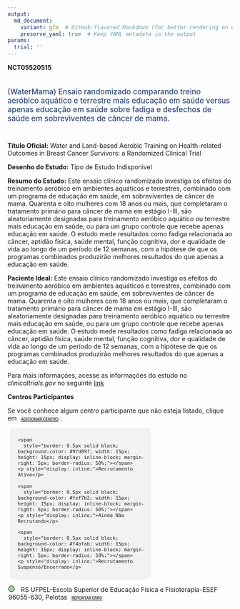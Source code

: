 ```yaml
---
output: 
  md_document:
    variant: gfm  # GitHub-flavored Markdown (for better rendering on GitHub)
    preserve_yaml: true  # Keep YAML metadata in the output
params:
  trial: ''
---
```


**NCT05520515**

<div style="padding: 5px 5px 5px 0px; font-size: 1.20em; font-weight: 500; color: #2E4A7F; text-align: left; margin-bottom: 20px">

(WaterMama) Ensaio randomizado comparando treino aeróbico aquático e
terrestre mais educação em saúde versus apenas educação em saúde sobre
fadiga e desfechos de saúde em sobreviventes de câncer de mama.

</div>

**Título Oficial:** Water and Land-based Aerobic Training on
Health-related Outcomes in Breast Cancer Survivors: a Randomized
Clinical Trial

**Desenho do Estudo:** Tipo de Estudo Indisponivel

**Resumo do Estudo:** Este ensaio clínico randomizado investiga os
efeitos do treinamento aeróbico em ambientes aquáticos e terrestres,
combinado com um programa de educação em saúde, em sobreviventes de
câncer de mama. Quarenta e oito mulheres com 18 anos ou mais, que
completaram o tratamento primário para câncer de mama em estágio I-III,
são aleatoriamente designadas para treinamento aeróbico aquático ou
terrestre mais educação em saúde, ou para um grupo controle que recebe
apenas educação em saúde. O estudo mede resultados como fadiga
relacionada ao câncer, aptidão física, saúde mental, função cognitiva,
dor e qualidade de vida ao longo de um período de 12 semanas, com a
hipótese de que os programas combinados produzirão melhores resultados
do que apenas a educação em saúde.

**Paciente Ideal:** Este ensaio clínico randomizado investiga os efeitos
do treinamento aeróbico em ambientes aquáticos e terrestres, combinado
com um programa de educação em saúde, em sobreviventes de câncer de
mama. Quarenta e oito mulheres com 18 anos ou mais, que completaram o
tratamento primário para câncer de mama em estágio I-III, são
aleatoriamente designadas para treinamento aeróbico aquático ou
terrestre mais educação em saúde, ou para um grupo controle que recebe
apenas educação em saúde. O estudo mede resultados como fadiga
relacionada ao câncer, aptidão física, saúde mental, função cognitiva,
dor e qualidade de vida ao longo de um período de 12 semanas, com a
hipótese de que os programas combinados produzirão melhores resultados
do que apenas a educação em saúde.

Para mais informações, acesse as informações do estudo no
*clinicaltrials.gov* no seguinte
[link](https://clinicaltrials.gov/ct2/show/NCT05520515)

**Centros Participantes**

Se você conhece algum centro participante que não esteja listado, clique
em
<span style="color: #2E4A7F; margin-left: 2px; padding: 4px; background-color: #f3f2f1; border-radius: 8px; font-weight: 500; font-size: 0.6em"><a
href="https://flazar.shinyapps.io/formsapp?study_nct_id=NCT05520515&amp;location_id=N%2FA&amp;location_full_name=N%2FA&amp;form_type=Adicionar%20Centro"
target="_blank">ADICIONAR CENTRO</a></span>.

<div style="margin-bottom: 8px; margin-left: 5px; padding: 8px; max-width: 300px; background-color: #f3f2f1; border-radius: 8px; font-size: 0.9em">

<div style="margin-left: 10px;">

    <span 
      style="border: 0.5px solid black; background-color: #9fd89f; width: 15px; height: 15px; display: inline-block; margin-right: 5px; border-radius: 50%;"></span>
    <p style="display: inline;">Recrutamento Ativo</p>

</div>

<div style="margin-left: 10px;">

    <span 
      style="border: 0.5px solid black; background-color: #fef7b2; width: 15px; height: 15px; display: inline-block; margin-right: 5px; border-radius: 50%;"></span>
    <p style="display: inline;">Ainda Não Recrutando</p>

</div>

<div style="margin-left: 10px;">

    <span 
      style="border: 0.5px solid black; background-color: #f4bfab; width: 15px; height: 15px; display: inline-block; margin-right: 5px; border-radius: 50%;"></span>
    <p style="display: inline;">Recrutamento Suspenso/Encerrado</p>

</div>

</div>

<div style="margin: 2px;">

<span style="border: 0.5px solid black; display: inline-block; width: 12px; height: 12px; border-radius: 50%; margin-right: 10px; padding-bottom: 0px; background-color: #9fd89f;"></span>
RS UFPEL-Escola Superior de Educação Física e Fisioterapia-ESEF
96055-630, Pelotas
<span style="color: #2E4A7F; margin-left: 2px; padding: 4px; background-color: #f3f2f1; border-radius: 8px; font-weight: 500; font-size: 0.6em"><a
href="https://flazar.shinyapps.io/formsapp?study_nct_id=NCT05520515&amp;location_id=ESCOLASUPERIORDEEDUCACAOFISICAPELOTASRS96055630BRAZIL&amp;location_full_name=UFPEL-Escola%20Superior%20de%20Educa%C3%A7%C3%A3o%20F%C3%ADsica%20e%20Fisioterapia-ESEF%2C%2096055-630%2C%20Pelotas&amp;form_type=Reportar%20Erro"
target="_blank">REPORTAR ERRO</a></span>

</div>
